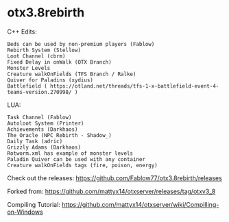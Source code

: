 # otx3.8rebirth

C++ Edits:

    Beds can be used by non-premium players (Fablow)
    Rebirth System (Stellow)
    Loot Channel (cbrm)
    Fixed Delay in onWalk (OTX Branch)
    Monster Levels
    Creature walkOnFields (TFS Branch / Ralke)
    Quiver for Paladins (xydius)
    Battlefield ( https://otland.net/threads/tfs-1-x-battlefield-event-4-teams-version.270998/ )
	
	
	

LUA:

    Task Channel (Fablow)
    Autoloot System (Printer)
    Achievements (Darkhaos)
    The Oracle (NPC Rebirth - Shadow_)
    Daily Task (adric)
    Grizzly Adams (Darkhaos)
    Rotworm.xml has example of monster levels
    Paladin Quiver can be used with any container
    Creature walkOnFields tags (fire, poison, energy)
  
	
Check out the releases:
https://github.com/Fablow77/otx3.8rebirth/releases

Forked from: https://github.com/mattyx14/otxserver/releases/tag/otxv3_8


Compiling Tutorial: https://github.com/mattyx14/otxserver/wiki/Compilling-on-Windows
